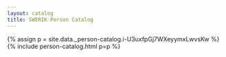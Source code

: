 ```yaml
---
layout: catalog
title: SWERIK Person Catalog
---
```

{% assign p = site.data._person-catalog.i-U3uxfpGj7WXeyymxLwvsKw %}
{% include person-catalog.html p=p %}

